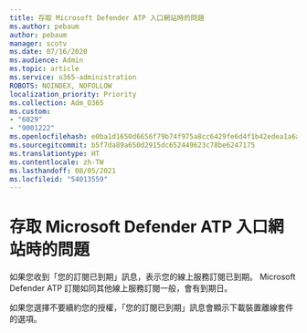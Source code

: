 ```yaml
---
title: 存取 Microsoft Defender ATP 入口網站時的問題
ms.author: pebaum
author: pebaum
manager: scotv
ms.date: 07/16/2020
ms.audience: Admin
ms.topic: article
ms.service: o365-administration
ROBOTS: NOINDEX, NOFOLLOW
localization_priority: Priority
ms.collection: Adm_O365
ms.custom:
- "6029"
- "9001222"
ms.openlocfilehash: e0ba1d1650d6656f79b74f975a8cc6429fe6d4f1b42edea1a6a02b574d2af057
ms.sourcegitcommit: b5f7da89a650d2915dc652449623c78be6247175
ms.translationtype: HT
ms.contentlocale: zh-TW
ms.lasthandoff: 08/05/2021
ms.locfileid: "54013559"
---
```

# <a name="issues-accessing-the-microsoft-defender-atp-portal"></a>存取 Microsoft Defender ATP 入口網站時的問題

如果您收到「您的訂閱已到期」訊息，表示您的線上服務訂閱已到期。 Microsoft Defender ATP 訂閱如同其他線上服務訂閱一般，會有到期日。

如果您選擇不要續約您的授權，「您的訂閱已到期」訊息會顯示下載裝置離線套件的選項。